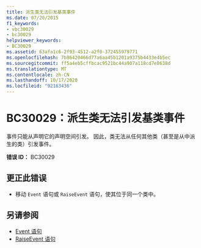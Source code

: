 ```yaml
---
title: 派生类无法引发基类事件
ms.date: 07/20/2015
f1_keywords:
- vbc30029
- bc30029
helpviewer_keywords:
- BC30029
ms.assetid: 63afa1c6-2f93-4512-a2f0-372455979771
ms.openlocfilehash: 7b86420466d77a6aa45b1201a9375b4433e4b5ec
ms.sourcegitcommit: ff5a4eb5cffbcac9521bc44a907a118cd7e8638d
ms.translationtype: MT
ms.contentlocale: zh-CN
ms.lasthandoff: 10/17/2020
ms.locfileid: "92163436"
---
```

# <a name="bc30029-derived-classes-cannot-raise-base-class-events"></a>BC30029：派生类无法引发基类事件

事件只能从声明它的声明空间引发。 因此，类无法从任何其他类（甚至是从中派生的类）引发事件。

 **错误 ID：** BC30029

## <a name="to-correct-this-error"></a>更正此错误

- 移动 `Event` 语句或 `RaiseEvent` 语句，使其位于同一个类中。

## <a name="see-also"></a>另请参阅

- [Event 语句](../statements/event-statement.md)
- [RaiseEvent 语句](../statements/raiseevent-statement.md)

